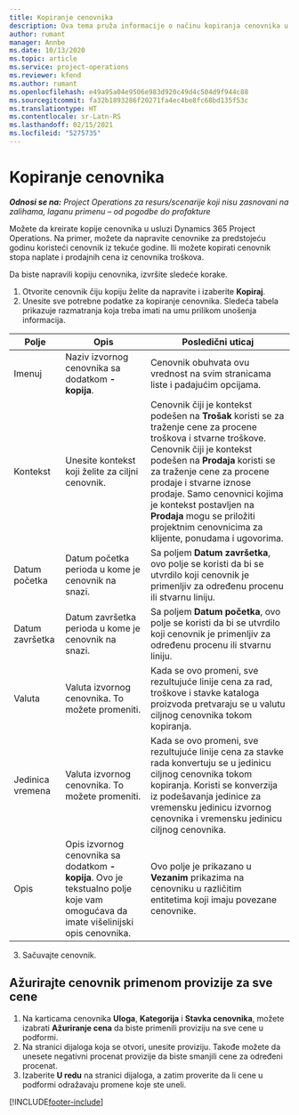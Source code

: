 ```yaml
---
title: Kopiranje cenovnika
description: Ova tema pruža informacije o načinu kopiranja cenovnika u usluzi Project Operations.
author: rumant
manager: Annbe
ms.date: 10/13/2020
ms.topic: article
ms.service: project-operations
ms.reviewer: kfend
ms.author: rumant
ms.openlocfilehash: e49a95a04e9506e983d920c49d4c504d9f944c88
ms.sourcegitcommit: fa32b1893286f20271fa4ec4be8fc68bd135f53c
ms.translationtype: HT
ms.contentlocale: sr-Latn-RS
ms.lasthandoff: 02/15/2021
ms.locfileid: "5275735"
---
```

# <a name="copy-price-lists"></a>Kopiranje cenovnika

_**Odnosi se na:** Project Operations za resurs/scenarije koji nisu zasnovani na zalihama, laganu primenu – od pogodbe do profakture_

Možete da kreirate kopije cenovnika u usluzi Dynamics 365 Project Operations. Na primer, možete da napravite cenovnike za predstojeću godinu koristeći cenovnik iz tekuće godine.  Ili možete kopirati cenovnik stopa naplate i prodajnih cena iz cenovnika troškova. 

Da biste napravili kopiju cenovnika, izvršite sledeće korake.

1. Otvorite cenovnik čiju kopiju želite da napravite i izaberite **Kopiraj**.
2. Unesite sve potrebne podatke za kopiranje cenovnika. Sledeća tabela prikazuje razmatranja koja treba imati na umu prilikom unošenja informacija.

| Polje | Opis | Posledični uticaj |
| --- | --- | --- |
| Imenuj | Naziv izvornog cenovnika sa dodatkom **-kopija**. | Cenovnik obuhvata ovu vrednost na svim stranicama liste i padajućim opcijama. |
| Kontekst | Unesite kontekst koji želite za ciljni cenovnik. | Cenovnik čiji je kontekst podešen na **Trošak** koristi se za traženje cene za procene troškova i stvarne troškove. Cenovnik čiji je kontekst podešen na **Prodaja** koristi se za traženje cene za procene prodaje i stvarne iznose prodaje. Samo cenovnici kojima je kontekst postavljen na **Prodaja** mogu se priložiti projektnim cenovnicima za klijente, ponudama i ugovorima. |
| Datum početka | Datum početka perioda u kome je cenovnik na snazi. | Sa poljem **Datum završetka**, ovo polje se koristi da bi se utvrdilo koji cenovnik je primenljiv za određenu procenu ili stvarnu liniju. |
| Datum završetka | Datum završetka perioda u kome je cenovnik na snazi. | Sa poljem **Datum početka**, ovo polje se koristi da bi se utvrdilo koji cenovnik je primenljiv za određenu procenu ili stvarnu liniju. |
| Valuta | Valuta izvornog cenovnika. To možete promeniti. | Kada se ovo promeni, sve rezultujuće linije cena za rad, troškove i stavke kataloga proizvoda pretvaraju se u valutu ciljnog cenovnika tokom kopiranja. |
| Jedinica vremena | Valuta izvornog cenovnika. To možete promeniti. | Kada se ovo promeni, sve rezultujuće linije cena za stavke rada konvertuju se u jedinicu ciljnog cenovnika tokom kopiranja. Koristi se konverzija iz podešavanja jedinice za vremensku jedinicu izvornog cenovnika i vremensku jedinicu ciljnog cenovnika. |
| Opis | Opis izvornog cenovnika sa dodatkom **-kopija**. Ovo je tekstualno polje koje vam omogućava da imate višelinijski opis cenovnika. | Ovo polje je prikazano u **Vezanim** prikazima na cenovniku u različitim entitetima koji imaju povezane cenovnike. |

3. Sačuvajte cenovnik. 

## <a name="update-a-price-list-by-applying-a-mark-up-to-all-the-prices"></a>Ažurirajte cenovnik primenom provizije za sve cene

1. Na karticama cenovnika **Uloga**, **Kategorija** i **Stavka cenovnika**, možete izabrati **Ažuriranje cena** da biste primenili proviziju na sve cene u podformi. 
2. Na stranici dijaloga koja se otvori, unesite proviziju. Takođe možete da unesete negativni procenat provizije da biste smanjili cene za određeni procenat. 
3. Izaberite **U redu** na stranici dijaloga, a zatim proverite da li cene u podformi odražavaju promene koje ste uneli.


[!INCLUDE[footer-include](../includes/footer-banner.md)]